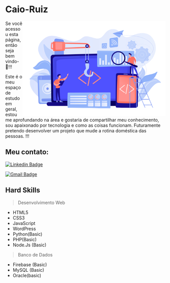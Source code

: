 # Caio-Ruiz

<img align="right" src="https://github.com/Caio-Ruiz-Romanato/Caio-Ruiz-Romanato/blob/main/20945431-removebg-preview.png" width="450"/>


Se você acessou esta página, então seja bem vindo-🙋!!!

Este é o meu espaço de estudo em geral, estou me aprofundando na área e gostaria de compartilhar meu conhecimento, sou apaixonado por tecnologia e como as coisas funcionam. Futuramente pretendo desenvolver um projeto que mude a rotina doméstica das pessoas. !!!

## Meu contato: 

[![Linkedin Badge](https://img.shields.io/badge/-Caio%20Ruiz-0a66c2?style=flat-square&logo=Linkedin&logoColor=white&link=https://https://www.linkedin.com/in/caio-ruiz-5aa023187/)](https://www.linkedin.com/in/caio-ruiz-5aa023187/) 

[![Gmail Badge](https://img.shields.io/badge/-caioruizromanato@gmail.com-ea4335?style=flat-square&logo=Gmail&logoColor=white&link=mailto:caioruizromanato@gmail.com)](mailto:caioruizromanato@gmail.com)

## Hard Skills 

> Desenvolvimento Web 
- HTML5
- CSS3
- JavaScript
- WordPress
- Python(Basic)
- PHP(Basic)
- Node.Js (Basic)

> Banco de Dados 
- Firebase (Basic)
- MySQL (Basic)
- Oracle(basic)



